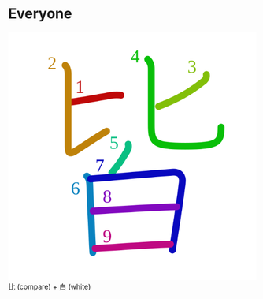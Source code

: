 # Everyone
![7686](Kanji/kanji-colorize/7686.svg)
[比](Kanji/kanji-dict/比.md) (compare) + [白](Kanji/kanji-dict/白.md) (white) 